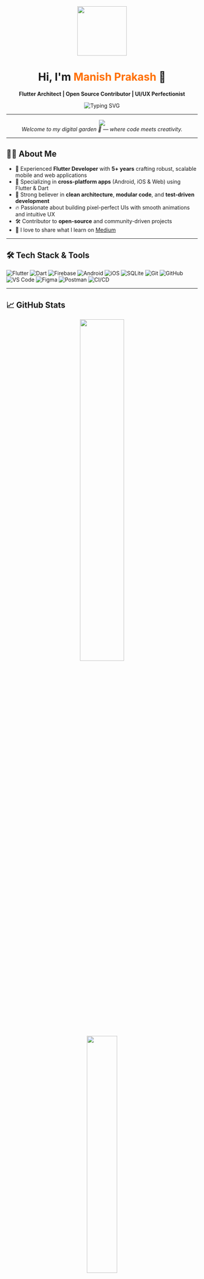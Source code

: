 <!-- HEADER WITH GIF + DYNAMIC TEXT -->
<div align="center" id="header">
  <img src="https://media.giphy.com/media/M9gbBd9nbDrOTu1Mqx/giphy.gif" width="130"/>
  <h1>Hi, I'm <span style="color:#ff6f00">Manish Prakash</span> 👋</h1>
  <p><strong>Flutter Architect | Open Source Contributor | UI/UX Perfectionist</strong></p>
  <img src="https://readme-typing-svg.demolab.com?font=Fira+Code&weight=500&pause=1000&color=FF6F00&center=true&vCenter=true&width=435&lines=Flutter+Developer+from+India;5%2B+5+Years+Experience+in+App+Development;Building+Seamless+Android+iOS+Apps;Clean+Architecture+%7C+Scalable+Code+%7C+Animations;Open+Source+%7C+Community+First+%F0%9F%A4%97" alt="Typing SVG" />
</div>

---

<!-- VISITOR COUNTER -->
<p align="center">
  <img src="https://komarev.com/ghpvc/?username=mprakashgithub&label=Visitors&color=0E8A16&style=for-the-badge" />
  <br/>
  <i>Welcome to my digital garden 🌱 — where code meets creativity.</i>
</p>

---

## 👨‍💻 About Me

- 💼 Experienced **Flutter Developer** with **5+ years** crafting robust, scalable mobile and web applications  
- 📱 Specializing in **cross-platform apps** (Android, iOS & Web) using Flutter & Dart  
- 🧠 Strong believer in **clean architecture**, **modular code**, and **test-driven development**  
- 🔥 Passionate about building pixel-perfect UIs with smooth animations and intuitive UX  
- 🛠 Contributor to **open-source** and community-driven projects  
- 📰 I love to share what I learn on [Medium](https://medium.com/@mailtomprakash1)

---

## 🛠️ Tech Stack & Tools

![Flutter](https://img.shields.io/badge/Flutter-02569B?style=flat&logo=flutter&logoColor=white)
![Dart](https://img.shields.io/badge/Dart-0175C2?style=flat&logo=dart&logoColor=white)
![Firebase](https://img.shields.io/badge/Firebase-FFCA28?style=flat&logo=firebase&logoColor=white)
![Android](https://img.shields.io/badge/Android-3DDC84?style=flat&logo=android&logoColor=white)
![iOS](https://img.shields.io/badge/iOS-000000?style=flat&logo=apple&logoColor=white)
![SQLite](https://img.shields.io/badge/SQLite-003B57?style=flat&logo=sqlite&logoColor=white)
![Git](https://img.shields.io/badge/Git-F05032?style=flat&logo=git&logoColor=white)
![GitHub](https://img.shields.io/badge/GitHub-181717?style=flat&logo=github&logoColor=white)
![VS Code](https://img.shields.io/badge/VS%20Code-007ACC?style=flat&logo=visual-studio-code&logoColor=white)
![Figma](https://img.shields.io/badge/Figma-F24E1E?style=flat&logo=figma&logoColor=white)
![Postman](https://img.shields.io/badge/Postman-FF6C37?style=flat&logo=postman&logoColor=white)
![CI/CD](https://img.shields.io/badge/CI/CD-AEC7E8?style=flat&logo=githubactions&logoColor=white)

---

## 📈 GitHub Stats

<p align="center">
  <img src="https://github-readme-stats.vercel.app/api?username=mprakashgithub&show_icons=true&theme=radical&count_private=true" width="48%" />
<!--   <img src="https://github-readme-streak-stats.herokuapp.com/?user=mprakashgithub&theme=radical" width="48%" /> -->
</p>

<p align="center">
  <img src="https://github-readme-stats.vercel.app/api/top-langs/?username=mprakashgithub&layout=compact&theme=radical" width="40%" />
</p>

---

## 📫 Connect with Me

- 💼 [LinkedIn](https://www.linkedin.com/in/manishprakashind)  
- 📧 mailtomprakash1@gmail.com  
- 🌐 [Portfolio](https://mprakashgithub.github.io/)  
- ✍️ [Medium](https://medium.com/@mailtomprakash1)  

---

> _“Code is like humor. When you have to explain it, it’s bad.” – Cory House_

---

✅ *Let’s collaborate on high-quality Flutter projects!*

- Mobile app development (Android & iOS)
- Open source :octocat:

## Get in touch :coffee:

- Connect with me on [LinkedIn](https://www.linkedin.com/in/manishprakashind)
- You can email me at mailtomprakash1@gmail.com
- You can check my [profile](https://mprakashgithub.github.io/) -->
